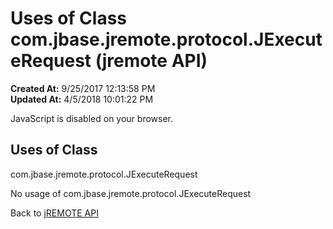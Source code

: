 # Uses of Class com.jbase.jremote.protocol.JExecuteRequest (jremote API)

**Created At:** 9/25/2017 12:13:58 PM  
**Updated At:** 4/5/2018 10:01:22 PM  

<!--<br>    try {<br>        if (location.href.indexOf('is-external=true') == -1) {<br>            parent.document.title="Uses of Class com.jbase.jremote.protocol.JExecuteRequest (jremote   API)";<br>        }<br>    }<br>    catch(err) {<br>    }<br>//-->
JavaScript is disabled on your browser.



<!--<br>  allClassesLink = document.getElementById("allclasses\_navbar\_top");<br>  if(window==top) {<br>    allClassesLink.style.display = "block";<br>  }<br>  else {<br>    allClassesLink.style.display = "none";<br>  }<br>  //-->

## Uses of Class
com.jbase.jremote.protocol.JExecuteRequest

No usage of com.jbase.jremote.protocol.JExecuteRequest





Back to [jREMOTE API](com_jbase_jremote_package-summary)



